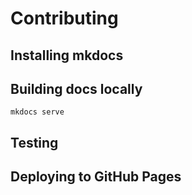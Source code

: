 # Contributing

## Installing mkdocs

## Building docs locally

`mkdocs serve`


## Testing

## Deploying to GitHub Pages